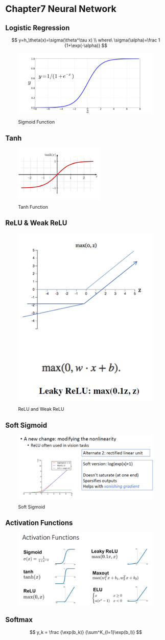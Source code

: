 # Chapter7 Neural Network

## Logistic Regression

$$
y=h_\theta(x)=\sigma(\theta^\tau x) \\ where\ \sigma(\alpha)=\frac 1 {1+\exp(-\alpha)}
$$

<figure><img src="../../.gitbook/assets/image (158).png" alt=""><figcaption><p>Sigmoid Function</p></figcaption></figure>

## Tanh

<figure><img src="../../.gitbook/assets/Image_20231220170450.png" alt=""><figcaption><p>Tanh Function</p></figcaption></figure>

## ReLU & Weak ReLU

<figure><img src="../../.gitbook/assets/Image_20231220170556.png" alt=""><figcaption><p>ReLU and Weak ReLU</p></figcaption></figure>

## Soft Sigmoid

<figure><img src="../../.gitbook/assets/Image_20231220170653.png" alt=""><figcaption><p>Soft Sigmoid</p></figcaption></figure>

## Activation Functions

<figure><img src="../../.gitbook/assets/Image_20231220172603.png" alt=""><figcaption></figcaption></figure>

## Softmax

$$
y_k = \frac {\exp(b_k)} {\sum^K_{l=1}\exp(b_l)}
$$
